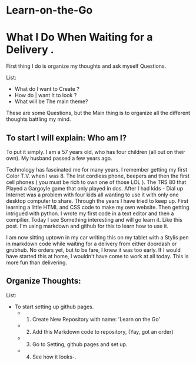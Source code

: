 # Learn-on-the-Go

# What I Do When Waiting for a Delivery .
First thing I do is organize my thoughts and ask myself Questions.

List:
- What do I want to Create ?
- How do | want It to look ?
- What will be The main theme?

These are some Questions, but the Main thing is to organize all the different thoughts battling my mind.

## To start I will explain: Who am I?
To put it simply. I am a 57 years old, who has four children (all out on their own). My husband passed a few years ago.

Technology has fascinated me for many years. I remember getting my first Color T.V. when I was 8. The lrst cordless phone, beepers and then the first cell phones ( you must be rich to own one of those LOL ). The TRS 80 that Played a Gargoyle game that only played in dos. After I had kids - Dial up Internet was a problem with four kids all wanting to use it with only one desktop computer to share. 
Through the years I have tried to keep up. First learning a little HTML and CSS code to make my own website. Then getting intrigued with python. I wrote my first code in a text editor and then a compilier. Today I see Something interesting and will go learn it. Like this post. I'm using markdown and github for this to learn how to use it.

I am now sitting uptown in my car writing this on my tablet with a Stylis pen in markdown code while waiting for a delivery from either doordash or grubhub. No orders yet, but to be fare, I knew it was too early. If I would have started this at home, I wouldn't have come to work at all today. This is more fun than delivering.

## Organize Thoughts:
List:
- To start setting up github pages.
    - 1.  Create New Repository with name: 'Learn on the Go'
    - 2.   Add this Markdown code to repository,
    (Yay, got an order)
    - 3.  Go to Setting, github pages and set up.
    - 4.  See how it looks-.

